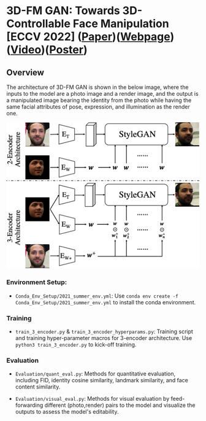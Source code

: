 # 3D-FM GAN: Towards 3D-Controllable Face Manipulation [ECCV 2022] ([Paper](https://arxiv.org/abs/2208.11257))([Webpage](https://lychenyoko.github.io/3D-FM-GAN-Webpage/))([Video](https://www.youtube.com/watch?v=3tR7qIXyzLE))([Poster](https://lychenyoko.github.io/3D-FM-GAN-Webpage/resources/3D-FM%20GAN%20poster.pdf))


## Overview

The architecture of 3D-FM GAN is shown in the below image, 
where the inputs to the model are a photo image and a render image, 
and the output is a manipulated image bearing the identity from the photo while having the same facial attributes of pose, expression, and illumination as the render one.


<p align="center"><img src='doc/Architecture.png' width=600></p>



### Environment Setup:

* `Conda_Env_Setup/2021_summer_env.yml`: Use `conda env create -f Conda_Env_Setup/2021_summer_env.yml` to install the conda environment.



### Training

* `train_3_encoder.py` & `train_3_encoder_hyperparams.py`: Training script and training hyper-parameter macros for 3-encoder architecture. Use `python3 train_3_encoder.py` to kick-off training.

### Evaluation

* `Evaluation/quant_eval.py`: Methods for quantitative evaluation, including FID, identity cosine similarity, landmark similarity, and face content similarity.

* `Evaluation/visual_eval.py`: Methods for visual evaluation by feed-forwarding different (photo,render) pairs to the model and visualize the outputs to assess the model's editability.
